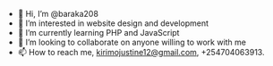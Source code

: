 - 👋 Hi, I’m @baraka208
- 👀 I’m interested in website design and development
- 🌱 I’m currently learning PHP and JavaScript
- 💞️ I’m looking to collaborate on anyone willing to work with me
- 📫 How to reach me, kirimojustine12@gmail.com, +254704063913.

<!---
baraka208/baraka208 is a ✨ special ✨ repository because its `README.md` (this file) appears on your GitHub profile.
You can click the Preview link to take a look at your changes.
--->
